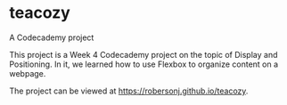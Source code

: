 # teacozy
A Codecademy project

This project is a Week 4 Codecademy project on the topic of Display and Positioning. In it, we learned how to use Flexbox to organize content on a webpage. 

The project can be viewed at https://robersonj.github.io/teacozy.
